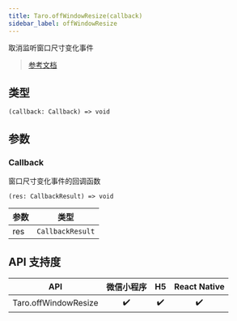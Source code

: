 ```yaml
---
title: Taro.offWindowResize(callback)
sidebar_label: offWindowResize
---
```


取消监听窗口尺寸变化事件

> [参考文档](https://developers.weixin.qq.com/miniprogram/dev/api/ui/window/wx.offWindowResize.html)

## 类型

```tsx
(callback: Callback) => void
```

## 参数

### Callback

窗口尺寸变化事件的回调函数

```tsx
(res: CallbackResult) => void
```

<table>
  <thead>
    <tr>
      <th>参数</th>
      <th>类型</th>
    </tr>
  </thead>
  <tbody>
    <tr>
      <td>res</td>
      <td><code>CallbackResult</code></td>
    </tr>
  </tbody>
</table>

## API 支持度

|         API          | 微信小程序 | H5 | React Native |
|:--------------------:|:-----:|:--:|:------------:|
| Taro.offWindowResize |  ✔️   | ✔️ |      ✔️      |
